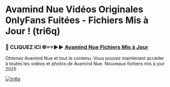 # Avamind Nue Vidéos Originales 0nlyFans Fuitées - Fichiers Mis à Jour ! (tri6q)

<h3>🔴 CLIQUEZ ICI 🌐==►► <a href="https://tinyurl.com/2pmr4ezf" rel="nofollow">Avamind Nue Fichiers Mis à Jour</a></h3>

Obtenez Avamind Nue et tout le contenu. Vous pouvez maintenant accéder à toutes les vidéos et photos de Avamind Nue. Nouveaux fichiers mis à jour 2025

[![tri6q](https://i.imgur.com/6SNvagu.gif)](https://tinyurl.com/2pmr4ezf)
